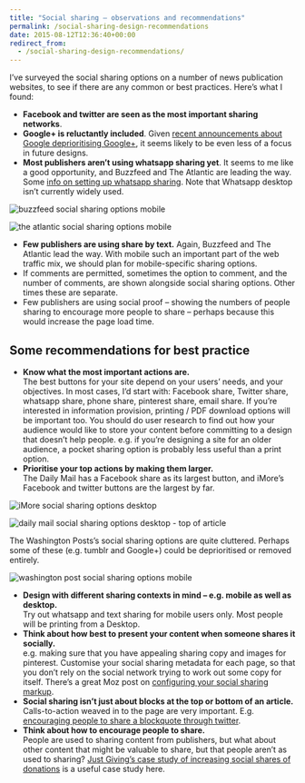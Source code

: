 ```yaml
---
title: "Social sharing – observations and recommendations"
permalink: /social-sharing-design-recommendations
date: 2015-08-12T12:36:40+00:00
redirect_from:
  - /social-sharing-design-recommendations/
---
```


I’ve surveyed the social sharing options on a number of news publication websites, to see if there are any common or best practices. Here’s what I found:

- **Facebook and twitter are seen as the most important sharing networks**.
- **Google+ is reluctantly included**. Given [recent announcements about Google deprioritising Google+](http://www.theguardian.com/technology/2015/jul/28/google-plus-downsize-youtube), it seems likely to be even less of a focus in future designs.
- **Most publishers aren’t using whatsapp sharing yet**. It seems to me like a good opportunity, and Buzzfeed and The Atlantic are leading the way. Some [info on setting up whatsapp sharing](http://whatsapp-sharing.com/). Note that Whatsapp desktop isn’t currently widely used.

![buzzfeed social sharing options mobile](Social%20sharing%20%E2%80%93%20observations%20and%20recommendations%20%E2%80%93%20Martin%20Lugton_files/buzzfeed-social-sharing-options-mobile.png)

![the atlantic social sharing options mobile](Social%20sharing%20%E2%80%93%20observations%20and%20recommendations%20%E2%80%93%20Martin%20Lugton_files/the-atlantic-social-sharing-options-mobile.png)

- **Few publishers are using share by text.** Again, Buzzfeed and The Atlantic lead the way. With mobile such an important part of the web traffic mix, we should plan for mobile-specific sharing options.
- If comments are permitted, sometimes the option to comment, and the number of comments, are shown alongside social sharing options. Other times these are separate.
- Few publishers are using social proof – showing the numbers of people sharing to encourage more people to share – perhaps because this would increase the page load time.

## Some recommendations for best practice

- **Know what the most important actions are.**  
  The best buttons for your site depend on your users’ needs, and your objectives. In most cases, I’d start with: Facebook share, Twitter share, whatsapp share, phone share, pinterest share, email share. If you’re interested in information provision, printing / PDF download options will be important too. You should do user research to find out how your audience would like to store your content before committing to a design that doesn’t help people. e.g. if you’re designing a site for an older audience, a pocket sharing option is probably less useful than a print option.
- **Prioritise your top actions by making them larger.**  
  The Daily Mail has a Facebook share as its largest button, and iMore’s Facebook and twitter buttons are the largest by far.

![iMore social sharing options desktop](Social%20sharing%20%E2%80%93%20observations%20and%20recommendations%20%E2%80%93%20Martin%20Lugton_files/iMore-social-sharing-options-desktop.png)

![daily mail social sharing options desktop - top of article](Social%20sharing%20%E2%80%93%20observations%20and%20recommendations%20%E2%80%93%20Martin%20Lugton_files/daily-mail-social-sharing-options-desktop-top-of-article.png)

The Washington Posts’s social sharing options are quite cluttered. Perhaps some of these (e.g. tumblr and Google+) could be deprioritised or removed entirely.

![washington post social sharing options mobile](Social%20sharing%20%E2%80%93%20observations%20and%20recommendations%20%E2%80%93%20Martin%20Lugton_files/washington-post-social-sharing-options-mobile.png)

- **Design with different sharing contexts in mind – e.g. mobile as well as desktop.**  
  Try out whatsapp and text sharing for mobile users only. Most people will be printing from a Desktop.
- **Think about how best to present your content when someone shares it socially.**  
  e.g. making sure that you have appealing sharing copy and images for pinterest. Customise your social sharing metadata for each page, so that you don’t rely on the social network trying to work out some copy for itself. There’s a great Moz post on [configuring your social sharing markup](https://moz.com/blog/meta-data-templates-123).
- **Social sharing isn’t just about blocks at the top or bottom of an article.** Calls-to-action weaved in to the page are very important. E.g. [encouraging people to share a blockquote through twitter](http://www.martinlugton.com/attributes-shareable-idea/).
- **Think about how to encourage people to share.**  
  People are used to sharing content from publishers, but what about other content that might be valuable to share, but that people aren’t as used to sharing? [Just Giving’s case study of increasing social shares of donations](https://blog.optimizely.com/2015/06/11/justgiving-charitable-donations-case-study/) is a useful case study here.